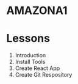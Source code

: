 # AMAZONA1

# Lessons

1. Introduction
2. Install Tools
3. Create React App
4. Create Git Respository
